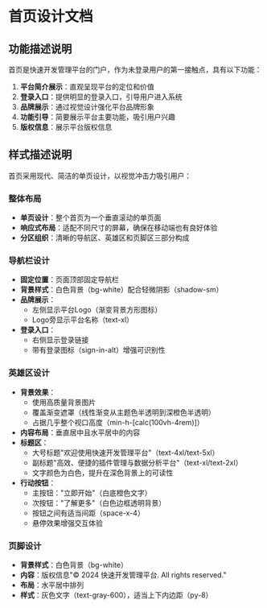 # 首页设计文档

## 功能描述说明

首页是快速开发管理平台的门户，作为未登录用户的第一接触点，具有以下功能：

1. **平台简介展示**：直观呈现平台的定位和价值
2. **登录入口**：提供明显的登录入口，引导用户进入系统
3. **品牌展示**：通过视觉设计强化平台品牌形象
4. **功能引导**：简要展示平台主要功能，吸引用户兴趣
5. **版权信息**：展示平台版权信息

## 样式描述说明

首页采用现代、简洁的单页设计，以视觉冲击力吸引用户：

### 整体布局
- **单页设计**：整个首页为一个垂直滚动的单页面
- **响应式布局**：适配不同尺寸的屏幕，确保在移动端也有良好体验
- **分区组织**：清晰的导航区、英雄区和页脚区三部分构成

### 导航栏设计
- **固定位置**：页面顶部固定导航栏
- **背景样式**：白色背景（bg-white）配合轻微阴影（shadow-sm）
- **品牌展示**：
  - 左侧显示平台Logo（渐变背景方形图标）
  - Logo旁显示平台名称（text-xl）
- **登录入口**：
  - 右侧显示登录链接
  - 带有登录图标（sign-in-alt）增强可识别性

### 英雄区设计
- **背景效果**：
  - 使用高质量背景图片
  - 覆盖渐变遮罩（线性渐变从主题色半透明到深橙色半透明）
  - 占据几乎整个视口高度（min-h-[calc(100vh-4rem)]）
- **内容布局**：垂直居中且水平居中的内容
- **标题区**：
  - 大号标题"欢迎使用快速开发管理平台"（text-4xl/text-5xl）
  - 副标题"高效、便捷的插件管理与数据分析平台"（text-xl/text-2xl）
  - 文字颜色为白色，提升在深色背景上的可读性
- **行动按钮**：
  - 主按钮："立即开始"（白底橙色文字）
  - 次按钮："了解更多"（白色边框透明背景）
  - 按钮之间有适当间距（space-x-4）
  - 悬停效果增强交互体验

### 页脚设计
- **背景样式**：白色背景（bg-white）
- **内容**：版权信息"© 2024 快速开发管理平台. All rights reserved."
- **布局**：水平居中排列
- **样式**：灰色文字（text-gray-600），适当上下内边距（py-8）

